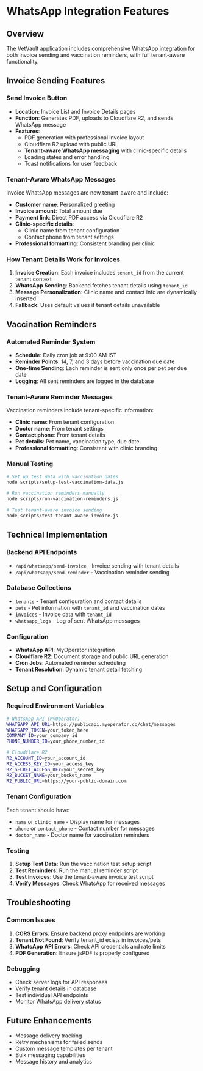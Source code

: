 # WhatsApp Integration Features

## Overview
The VetVault application includes comprehensive WhatsApp integration for both invoice sending and vaccination reminders, with full tenant-aware functionality.

## Invoice Sending Features

### Send Invoice Button
- **Location**: Invoice List and Invoice Details pages
- **Function**: Generates PDF, uploads to Cloudflare R2, and sends WhatsApp message
- **Features**:
  - PDF generation with professional invoice layout
  - Cloudflare R2 upload with public URL
  - **Tenant-aware WhatsApp messaging** with clinic-specific details
  - Loading states and error handling
  - Toast notifications for user feedback

### Tenant-Aware WhatsApp Messages
Invoice WhatsApp messages are now tenant-aware and include:
- **Customer name**: Personalized greeting
- **Invoice amount**: Total amount due
- **Payment link**: Direct PDF access via Cloudflare R2
- **Clinic-specific details**: 
  - Clinic name from tenant configuration
  - Contact phone from tenant settings
- **Professional formatting**: Consistent branding per clinic

### How Tenant Details Work for Invoices
1. **Invoice Creation**: Each invoice includes `tenant_id` from the current tenant context
2. **WhatsApp Sending**: Backend fetches tenant details using `tenant_id`
3. **Message Personalization**: Clinic name and contact info are dynamically inserted
4. **Fallback**: Uses default values if tenant details unavailable

## Vaccination Reminders

### Automated Reminder System
- **Schedule**: Daily cron job at 9:00 AM IST
- **Reminder Points**: 14, 7, and 3 days before vaccination due date
- **One-time Sending**: Each reminder is sent only once per pet per due date
- **Logging**: All sent reminders are logged in the database

### Tenant-Aware Reminder Messages
Vaccination reminders include tenant-specific information:
- **Clinic name**: From tenant configuration
- **Doctor name**: From tenant settings
- **Contact phone**: From tenant details
- **Pet details**: Pet name, vaccination type, due date
- **Professional formatting**: Consistent with clinic branding

### Manual Testing
```bash
# Set up test data with vaccination dates
node scripts/setup-test-vaccination-data.js

# Run vaccination reminders manually
node scripts/run-vaccination-reminders.js

# Test tenant-aware invoice sending
node scripts/test-tenant-aware-invoice.js
```

## Technical Implementation

### Backend API Endpoints
- `/api/whatsapp/send-invoice` - Invoice sending with tenant details
- `/api/whatsapp/send-reminder` - Vaccination reminder sending

### Database Collections
- `tenants` - Tenant configuration and contact details
- `pets` - Pet information with `tenant_id` and vaccination dates
- `invoices` - Invoice data with `tenant_id`
- `whatsapp_logs` - Log of sent WhatsApp messages

### Configuration
- **WhatsApp API**: MyOperator integration
- **Cloudflare R2**: Document storage and public URL generation
- **Cron Jobs**: Automated reminder scheduling
- **Tenant Resolution**: Dynamic tenant detail fetching

## Setup and Configuration

### Required Environment Variables
```bash
# WhatsApp API (MyOperator)
WHATSAPP_API_URL=https://publicapi.myoperator.co/chat/messages
WHATSAPP_TOKEN=your_token_here
COMPANY_ID=your_company_id
PHONE_NUMBER_ID=your_phone_number_id

# Cloudflare R2
R2_ACCOUNT_ID=your_account_id
R2_ACCESS_KEY_ID=your_access_key
R2_SECRET_ACCESS_KEY=your_secret_key
R2_BUCKET_NAME=your_bucket_name
R2_PUBLIC_URL=https://your-public-domain.com
```

### Tenant Configuration
Each tenant should have:
- `name` or `clinic_name` - Display name for messages
- `phone` or `contact_phone` - Contact number for messages
- `doctor_name` - Doctor name for vaccination reminders

### Testing
1. **Setup Test Data**: Run the vaccination test setup script
2. **Test Reminders**: Run the manual reminder script
3. **Test Invoices**: Use the tenant-aware invoice test script
4. **Verify Messages**: Check WhatsApp for received messages

## Troubleshooting

### Common Issues
1. **CORS Errors**: Ensure backend proxy endpoints are working
2. **Tenant Not Found**: Verify tenant_id exists in invoices/pets
3. **WhatsApp API Errors**: Check API credentials and rate limits
4. **PDF Generation**: Ensure jsPDF is properly configured

### Debugging
- Check server logs for API responses
- Verify tenant details in database
- Test individual API endpoints
- Monitor WhatsApp delivery status

## Future Enhancements
- Message delivery tracking
- Retry mechanisms for failed sends
- Custom message templates per tenant
- Bulk messaging capabilities
- Message history and analytics 
